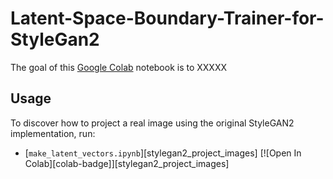 # Latent-Space-Boundary-Trainer-for-StyleGan2

The goal of this [Google Colab](https://colab.research.google.com/) notebook is to XXXXX
## Usage

To discover how to project a real image using the original StyleGAN2 implementation, run:
-   [`make_latent_vectors.ipynb`][stylegan2_project_images]
[![Open In Colab][colab-badge]][stylegan2_project_images]
